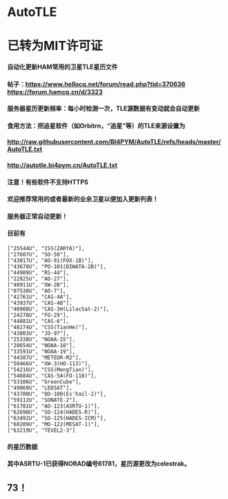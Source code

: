 # AutoTLE
# 已转为MIT许可证

#### 自动化更新HAM常用的卫星TLE星历文件
#### 帖子：https://www.hellocq.net/forum/read.php?tid=370636 https://forum.hamcq.cn/d/3323
#### 服务器星历更新频率：每小时检测一次，TLE源数据有变动就会自动更新
#### 食用方法：把追星软件（如Orbitrn，“追星”等）的TLE来源设置为
#### http://raw.githubusercontent.com/BI4PYM/AutoTLE/refs/heads/master/AutoTLE.txt
#### http://autotle.bi4pym.cn/AutoTLE.txt
#### 注意！有些软件不支持HTTPS
#### 欢迎推荐常用的或者最新的业余卫星以便加入更新列表！
#### 服务器正常自动更新！
#### 目前有
    ["25544U", "ISS(ZARYA)"], 
    ["27607U", "SO-50"], 
    ["43017U", "AO-91(FOX-1B)"], 
    ["43678U", "PO-101(DIWATA-2B)"], 
    ["44909U", "RS-44"], 
    ["22825U", "AO-27"], 
    ["40911U", "XW-2B"], 
    ["07530U", "AO-7"], 
    ["42761U", "CAS-4A"], 
    ["43937U", "CAS-4B"], 
    ["40908U", "CAS-3H(LilacSat-2)"], 
    ["24278U", "FO-29"], 
    ["44881U", "CAS-6"], 
    ["48274U", "CSS(TianHe)"], 
    ["43803U", "JO-97"], 
    ["25338U", "NOAA-15"], 
    ["28654U", "NOAA-18"], 
    ["33591U", "NOAA-19"], 
    ["44387U", "METEOR-M2"], 
    ["50466U", "XW-3(HO-113)"], 
    ["54216U", "CSS(MengTian)"], 
    ["54684U", "CAS-5A(FO-118)"], 
    ["53106U", "GreenCube"], 
    ["49069U", "LEDSAT"], 
    ["43700U", "QO-100(Es'hail-2)"], 
    ["59112U", "SONATE-2"], 
    ["61781U", "AO-123(ASRTU-1)"], 
    ["62690U", "SO-124(HADES-R)"], 
    ["63492U", "SO-125(HADES-ICM)"], 
    ["60209U", "MO-122(MESAT-1)"],
    ["63219U", "TEVEL2-3"]
#### 的星历数据
#### 其中ASRTU-1已获得NORAD编号61781，星历源更改为celestrak。
## 73！
